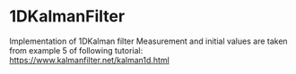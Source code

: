 # 1DKalmanFilter
Implementation of 1DKalman filter
Measurement and initial values are taken from example 5 of following tutorial:
https://www.kalmanfilter.net/kalman1d.html

